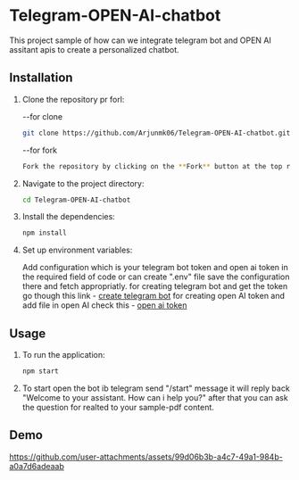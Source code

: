 # Telegram-OPEN-AI-chatbot

This project sample of how can we integrate telegram bot and OPEN AI assitant apis to create a personalized chatbot.


## Installation

1. Clone the repository pr forl:

    --for clone
    ```sh
    git clone https://github.com/Arjunmk06/Telegram-OPEN-AI-chatbot.git
    ```

    --for fork
   ```sh
   Fork the repository by clicking on the **Fork** button at the top right of the [repository page](https://github.com/Arjunmk06/Telegram-OPEN-AI-chatbot.git).
   ```

3. Navigate to the project directory:

    ```sh
    cd Telegram-OPEN-AI-chatbot
    ```

4. Install the dependencies:

    ```sh
    npm install
    ```

5. Set up environment variables:

    Add configuration which is your telegram bot token and open ai token in the required field of code or can create ".env" file save the configuration there and fetch appropriatly.
for creating telegram bot and get the token go though this link  - [create telegram bot](https://flowxo.com/how-to-create-a-bot-for-telegram-short-and-simple-guide-for-beginners/)
for creating open AI token and add file in open AI  check this - [open ai token](https://platform.openai.com/docs/quickstart)



## Usage

1. To run the application:

    ```sh
    npm start
    ```

2. To start open the bot ib telegram send "/start" message it will reply back "Welcome to your assistant. How can i help you?" after that you can ask the question for realted to your sample-pdf content.


## Demo

https://github.com/user-attachments/assets/99d06b3b-a4c7-49a1-984b-a0a7d6adeaab



